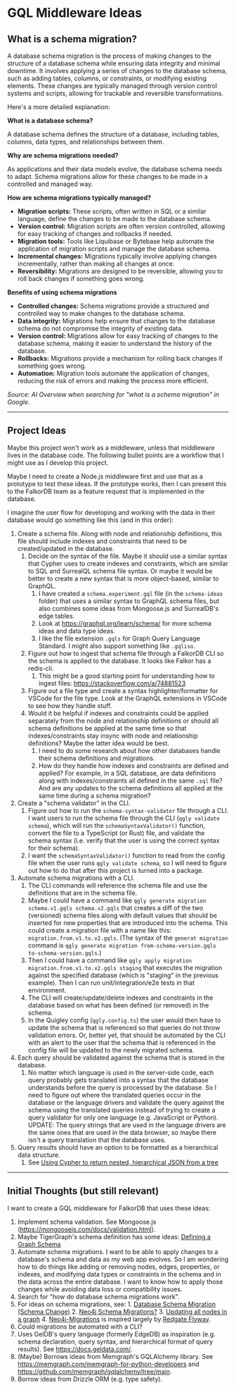 # GQL Middleware Ideas

## What is a schema migration?

A database schema migration is the process of making changes to the structure of a database schema while ensuring data integrity and minimal downtime. It involves applying a series of changes to the database schema, such as adding tables, columns, or constraints, or modifying existing elements. These changes are typically managed through version control systems and scripts, allowing for trackable and reversible transformations.

Here's a more detailed explanation:

**What is a database schema?**

A database schema defines the structure of a database, including tables, columns, data types, and relationships between them.

**Why are schema migrations needed?**

As applications and their data models evolve, the database schema needs to adapt. Schema migrations allow for these changes to be made in a controlled and managed way.

**How are schema migrations typically managed?**

* **Migration scripts:** These scripts, often written in SQL or a similar language, define the changes to be made to the database schema. 
* **Version control:** Migration scripts are often version controlled, allowing for easy tracking of changes and rollbacks if needed. 
* **Migration tools:** Tools like Liquibase or Bytebase help automate the application of migration scripts and manage the database schema.
* **Incremental changes:** Migrations typically involve applying changes incrementally, rather than making all changes at once. 
* **Reversibility:** Migrations are designed to be reversible, allowing you to roll back changes if something goes wrong. 

**Benefits of using schema migrations**

* **Controlled changes:** Schema migrations provide a structured and controlled way to make changes to the database schema. 
* **Data integrity:** Migrations help ensure that changes to the database schema do not compromise the integrity of existing data. 
* **Version control:** Migrations allow for easy tracking of changes to the database schema, making it easier to understand the history of the database. 
* **Rollbacks:** Migrations provide a mechanism for rolling back changes if something goes wrong. 
* **Automation:** Migration tools automate the application of changes, reducing the risk of errors and making the process more efficient. 

_Source: AI Overview when searching for "what is a schema migration" in Google._

---

## Project Ideas

Maybe this project won't work as a middleware, unless that middleware lives in the database code. The following bullet points are a workflow that I might use as I develop this project. 

Maybe I need to create a Node.js middleware first and use that as a prototype to test these ideas. If the prototype works, then I can present this to the FalkorDB team as a feature request that is implemented in the database.

I imagine the user flow for developing and working with the data in their database would go something like this (and in this order):

1. Create a schema file. Along with node and relationship definitions, this file should include indexes and constraints that need to be created/updated in the database. 
    1. Decide on the syntax of the file. Maybe it should use a similar syntax that Cypher uses to create indexes and constraints, which are similar to SQL and SurrealQL schema file syntax. Or maybe it would be better to create a new syntax that is more object-based, similar to GraphQL.
        1. I have created a `schema.experiment.gql` file (in the `schema-ideas` folder) that uses a similar syntax to GraphQL schema files, but also combines some ideas from Mongoose.js and SurrealDB's edge tables.
        2. Look at https://graphql.org/learn/schema/ for more schema ideas and data type ideas.
        3. I like the file extension `.gqls` for Graph Query Language Standard. I might also support something like `.gqliso`.
    2. Figure out how to ingest that schema file through a FalkorDB CLI so the schema is applied to the database. It looks like Falkor has a redis-cli.
        1. This might be a good starting point for understanding how to ingest files: https://stackoverflow.com/a/74881523
    3. Figure out a file type and create a syntax highlighter/formatter for VSCode for the file type. Look at the GraphQL extensions in VSCode to see how they handle stuff.
    4. Would it be helpful if indexes and constraints could be applied separately from the node and relationship definitions or should all schema definitions be applied at the same time so that indexes/constraints stay insync with node and relationship definitions? Maybe the latter idea would be best.
        1. I need to do some research about how other databases handle their schema definitions and migrations.
        2. How do they handle how indexes and constraints are defined and applied? For example, in a SQL database, are data definitions along with indexes/constraints all defined in the same `.sql` file? And are any updates to the schema definitions all applied at the same time during a schema migration?
2. Create a "schema validator" in the CLI.
    1. Figure out how to run the `schema-syntax-validator` file through a CLI. I want users to run the schema file through the CLI (`qgly validate schema`), which will run the `schemaSyntaxValidator()` function, convert the file to a TypeScript (or Rust) file, and validate the schema syntax (i.e. verify that the user is using the correct syntax for their schema).
    2. I want the `schemaSyntaxValidator()` function to read from the config file when the user runs `qgly validate schema`, so I will need to figure out how to do that after this project is turned into a package.
3. Automate schema migrations with a CLI.
    1. The CLI commands will reference the schema file and use the definitions that are in the schema file.
    2. Maybe I could have a command like `qgly generate migration schema.v1.gqls schema.v2.gqls` that creates a diff of the two (versioned) schema files along with default values that should be inserted for new properties that are introduced into the schema. This could create a migration file with a name like this: `migration.from.v1.to.v2.gqls`. (The syntax of the `generat migration` command is `qgly generate migration from-schema-version.gqls to-schema-version.gqls`.)
    3. Then I could have a command like `qgly apply migration migration.from.v1.to.v2.gqls staging` that executes the migration against the specified database (which is "staging" in the previous example). Then I can run unit/integration/e2e tests in that environment.
    4. The CLI will create/update/delete indexes and constraints in the database based on what has been defined (or removed) in the schema.
    5. In the Quigley config (`qgly.config.ts`) the user would then have to update the schema that is referenced so that queries do not throw validation errors. Or, better yet, that should be automated by the CLI with an alert to the user that the schema that is referenced in the config file will be updated to the newly migrated schema.
4. Each query should be validated against the schema that is stored in the database.
    1. No matter which language is used in the server-side code, each query probably gets translated into a syntax that the database understands before the query is processed by the database. So I need to figure out where the translated queries occur in the database or the language drivers and validate the query against the schema using the translated queries instead of trying to create a query validator for only one language (e.g. JavaScript or Python). UPDATE: The query strings that are used in the language drivers are the same ones that are used in the data browser, so maybe there isn't a query translation that the database uses.
5. Query results should have an option to be formatted as a hierarchical data structure.
    1. See [Using Cypher to return nested, hierarchical JSON from a tree](https://stackoverflow.com/questions/34234373/using-cypher-to-return-nested-hierarchical-json-from-a-tree)

---

## Initial Thoughts (but still relevant)

I want to create a GQL middleware for FalkorDB that uses these ideas:

1. Implement schema validation. See Mongoose.js (https://mongoosejs.com/docs/validation.html).
  1. Maybe TigerGraph's schema definition has some ideas: [Defining a Graph Schema](https://docs.tigergraph.com/gsql-ref/4.1/ddl-and-loading/defining-a-graph-schema)
2. Automate schema migrations. I want to be able to apply changes to a database's schema and data as my web app evolves. So I am wondering how to do things like adding or removing nodes, edges, properties, or indexes, and modifying data types or constraints in the schema and in the data across the entire database. I want to know how to apply those changes while avoiding data loss or compatibility issues.
  1. Search for "how do database schema migrations work".
  2. For ideas on schema migrations, see:
    1. [Database Schema Migration (Schema Change)](https://www.liquibase.com/resources/guides/database-schema-migration)
    2. [Neo4j Schema Migrations?](https://stackoverflow.com/questions/53083183/neo4j-schema-migrations)
    3. [Updating all nodes in a graph](https://stackoverflow.com/questions/35864406/updating-all-nodes-in-a-graph)
    4. [Neo4j-Migrations](https://neo4j.com/labs/neo4j-migrations/) is inspired largely by [Redgate Flyway](https://www.red-gate.com/products/flyway/community/).
  3. Could migrations be automated with a CLI?
3. Uses GelDB's query language (formerly EdgeDB) as inspiration (e.g. schema declaration, query syntax, and hierarchical format of query results). See https://docs.geldata.com/.
4. (Maybe) Borrows ideas from Memgraph's GQLAlchemy library. See https://memgraph.com/memgraph-for-python-developers and https://github.com/memgraph/gqlalchemy/tree/main.
5. Borrow ideas from Drizzle ORM (e.g. type safety).
